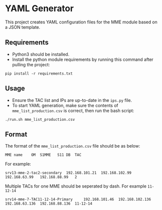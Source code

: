 # YAML Generator

This project creates YAML configuration files for the MME module based on a JSON template.

## Requirements

- Python3 should be installed.
- Install the python module requirements by running this command after pulling the project:
```
pip install -r requirements.txt
```

## Usage

- Ensure the TAC list and IPs are up-to-date in the <code>ips.py</code> file. 
- To start YAML generation, make sure the contents of <code>mme_list_production.csv</code> is correct, then run the bash script:
```
./run.sh mme_list_production.csv
```

## Format

The format of the <code>mme_list_production.csv</code> file should be as below:

```
MME name	OM	S1MME	S11	DB	TAC
```

For example:
```
srv13-mme-2-tac2-secondary	192.168.101.21	192.168.102.99	192.168.63.99	192.168.88.99	2
```

Multiple TACs for one MME should be seperated by dash. For example <code>11-12-14</code>
```
srv14-mme-7-TAC11-12-14-Primary		192.168.101.46	192.168.102.136	192.168.63.136	192.168.88.136	11-12-14
```
